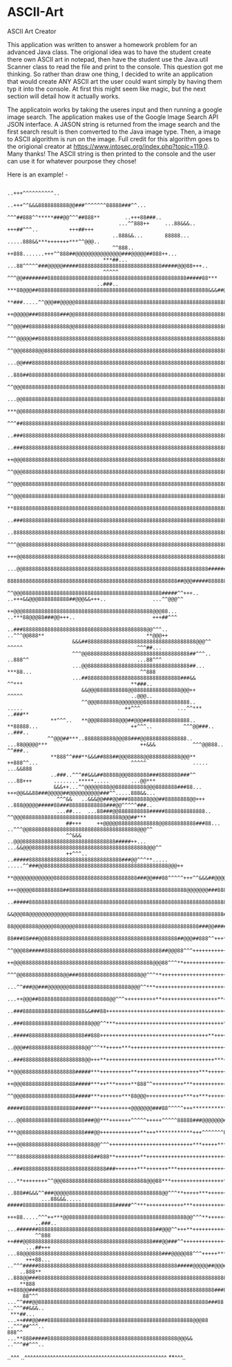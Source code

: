 # ASCII-Art
ASCII Art Creator 

This application was written to answer a homework problem for an advanced Java class. The origional idea was to have the student 
create there own ASCII art in notepad, then have the student use the Java.util Scanner class to read the file and print to the 
console. This question got me thinking. So rather than draw one thing, I decided to write an application that would create ANY 
ASCII art the user could want simply by having them typ it into the console. At first this might seem like magic, but the next 
section will detail how it actually works. 

The applicatoin works by taking the useres input and then running a google image search. The application makes use of the Google 
Image Search API JSON interface. A JASON string is returned from the image search and the first search result is then comverted 
to the Java image type. Then, a image to ASCII algorithm is run on the image. Full credit for this algorithm goes to the 
origional creator at https://www.intosec.org/index.php?topic=119.0. Many thanks! The ASCII string is then printed to the 
console and the user can use it for whatever pourpose they chose! 

Here is an example! - 

                                                                                                                                                                                                                                    
                                                                   ..+++^^^^^^^^^^..                                                                                                                                  
                                                ..+++^^&&&8888888888@@###^^^^^^^88888###^^...                                                                                                                          
                                             ^^^##888^^*****###@@^^^##888**        ..+++88###..                                                                                                                        
                                        ...^^888++     ...88&&&..     +++##^^^..          +++##+++                                                                                                                     
                                      ..888&&...       88888...       .....888&&***+++++++***^^@@@..                                                                                                                   
                                      ^^888..        ++888.......+++^^888##@@@@@@@@@@@@@@@###@@@@@##888++...                                                                                                           
                                   ***##...       ...88^^^^^###@@@@@#####888888888888888888888888888#####@@@88+++..                                                                                                    
                                   ^^^^^          ^^^@@########888888888888888888888888888888888888888888888#####88***                                                                                                 
                                 ..###..     ***88@@@##8888888888888888888888888888888888888888888888888888888&&&##@@@^^                                                                                               
                                 **###.....^^@@@##@@@@@888888888888888888888888888888888888888888888888888888888888888@@888..                                                                                          
                                 ++@@@@@###8888888###@@88888888888888888888888888888888888888888888888888888888888888888888@@&&&..                                                                                     
                                 ^^@@@##8888888888888@@8888888888888888888888888888888888888888888888888888888888888888888888@@@&&                                                                                     
                             ^^^@@@@@##8888888888888888888888888888888888888888888888888888888888888888888888888888888888888888@@^^^                                                                                  
                            ^^@@@88888@@888888888888888888888888888888888888888888888888888888888888888888888888888888888888888888@@@**                                                                                
                         ...@@###8888888888888888888888888888888888888888888888888888888888888888888888888888888888888888888888888###88                                                                                
                       ..888##8888888888888888888888888888888888888888888888888888888888888888888888888888888888888888888888888888888@@+++                                                                             
                       ^^@@@888888888888888888888888888888888888888888888888888888888888888888888888888888888888888888888888888888888##888..                                                                           
                    ...@@88888888888888888888888888888888888888888888888888888888888888888888888888888888888888888888888888888888888888@@@++                                                                           
                    ***@@88888888888888888888888888888888888888888888888888888888888888888888888888888888888888888888888888888888888888###88...                                                                        
                    ^^^##88888888888888888888888888888888888888888888888888888888888888888888888888888888888888888888888888888888888888888@@...                                                                        
                  ..###8888888888888888888888888888888888888888888888888888888888888888888888888888888888888888888888888888888888888888888@@^^^                                                                        
                  ..###888888888888888888888888888888888888888888888888888888888888888888888888888888888888888888888888888888888888888888888###..                                                                      
                  ++@@@888888888888888888888888888888888888888888888888888888888888888888888888888888888888888888888888888888888888888888888@@@++                                                                      
                  ^^@@@888888888888888888888888888888888888888888888888888888888888888888888888888888888888888888888888888888888888888888888###88...                                                                   
                  ^^@@@888888888888888888888888888888888888888888888888888888888888888888888888888888888888888888888888888888888888888888888888@@...                                                                   
                  ^^@@@888888888888888888888888888888888888888888888888888888888888888888888888888888888888888888888888888888888888888888888888@@^^^                                                                   
                  **888888888888888888888888888888888888888888888888888888888888888888888888888888888888888888888888888888888888888888888888888@@&&&                                                                   
                  ..###88888888888888888888888888888888888888888888888888888888888888888888888888888888888888888888888888888888888888888888888888@@@..                                                                 
                  ..88888888888888888888888888888888888888888888888888888888888888888888888888888888888888888888888888888888888888888888888888888@@@&&                                                                 
                    ^^^@@888888888888888888888888888888888888888888888888888888888888888888888888888888888888888888888888888888888888888888888888888@@&&&                                                              
                   +++@@88888888888888888888888888888888888888888888888888888888888888888888888888888888888888888888888888888888888888888888888888888@@@**                                                            
                    ...@@888888888888888888888888888888888888888888888888888888888888#############88888888888888888888888888888888###############88888@@@^^                                                            
                       8888888888888888888888888888888888888888888888888888888##@@@#####8888888888#######888888888888888888##@@@#####8888888888##@@@##@@@++                                                            
                       ^^@@@888888888888888888888888888888888888888888888#####^^+++..             ..+++&&@@@8888888888##@@@&&+++..               ...^^@@@^^                                                            
                       ++@@@888888888888888888888888888888888888888888@@@88...                         ..***88@@@88###@@+++..                         +++##^^^                                                         
                       ..###8888888888888888888888888888888888888888@@^^^..                                 ..^^^@@888**                                 **@@@++                                                       
                         &&&##88888888888888888888888888888888888@@@^^                                           ^^^^^                                     ^^^##...                                                    
                         ^^^@@888888888888888888888888888888888##^^^..                                           ..888^^                                   ...88^^^                                                    
                         ...@@888888888888888888888888888888888##...                                               ***88...                                   ^^888                                                    
                         ...##888888888888888888888888888888###&&                                                     ^^***                                   **###..                                                  
                            &&@@@8888888888@@888888888888888@@@++                                                     ^^^^^                                   ..@@@..                                                  
                            ^^@@@8888888@@@@@@@@888888888888888..               .....                                 ++^^^            ...^^***               ..###**                                                  
                  **^^^..   **@@@8888888@@@##@@@##8888888888888..             **88888...                              ++^^^..          ^^^@@###..             ..###..                                                  
                 ^^@@@##***..8888888888@@@88###@@8888888888888..          ...88@@@@@***                              ++&&&            ^^^@@888..             ^^###..                                                  
                  **888^^###**&&&##888##@@@88888@@8888888888@@@**             ++888^^...                              ^^^^^               .....            ...&&888                                                    
                  ..###..^^^##&&&##88888@@@8888888###8888888###^^                                                  ...88+++       ........*****.....       ...@@***                                                    
                   &&&++...^^@@@@@888@@8888888888@@@8888888###88...                                               +++@@&&&88###@@@@@##@@@@@@@@@@###^^.....888&&...                                                    
                    ^^^&&   ..&&&@@###@@###8888888@@@##88888888@@+++                                             ..888@@@@@#####88###888888888888###@@^^^^^###..                                                       
                    ...##...  ...88###@@8888888888#####8888888888888..                                           ^^@@@88888888888888888888888888888888@@@##***                                                         
                       ##+++     ++@@@@@8888888888888@@8888888888###88...                                   ..^^^@@88888888888888888888888888888888888@@@^^                                                            
                       ^^&&&     ..@@@888888888888888888888888888888#####++...                           ...&&@@@8888888888888888888888888888888888888@@@^^                                                            
                       ++^^^..   ..#####888888888888888888888888888888###@@^^^**.....             .....^^###@@8888888888888888888888888888888888888888@@@++                                                            
                                 **@@@@@@@@@@@@@888888888888888888888888888###@@###88^^^^^+++^^&&&##@@@@@###8888888888888888888888888888888888888888#####..                                                            
                              +++@@@@@8888888888##88888888888888888888888888888888888888@@@@@@@###88888888888888888888888888888888888888888888888###@@###^^                                                            
                            ..#####8888888888888888888888888888888888888888888888888888888888888888888888888888888888888888888888888888###@@@@@@@@@@^^+++##^^^                                                         
                            &&@@@88@@@@@@@@@@@@@88888888888888888888888888888888888888888888888888#####@@@@@#####@@@@@@@@@@@@###88###8888888888^^********^^@@@^^                                                       
                            88@@@88888@@@@@88@@@@@8888888888888888888888888888888888888888###@@#####^^^^^^^^^^^^^+++++++++++++++*****++*****+++**++++++++**^^^##...                                                    
                           88###88###@@8888888888888888888888888888888888888888888##@@@##888^^+++**********+++++++++++++++++++++++++++++++++++++++++++++++***88888                                                    
                            ^^@@@88#####88888888888888888888888888888888888888##@@@88^^^+++++++++++++++++++++++++++++++++++**+++++++++++++++++++++++++++++++++++@@@++                                                  
                            ++@@@888888888888888888888888888888888888888888@@@88^^^**+++++++++++++++++++++++++++++++++++++++++++++++++++++++++++++++++++++++++**888&&                                                  
                              ^^^@@8888888888888@@###88888888888888888888@@^^^**++++++++++++++++++++++++++++++++++++++++++++++++++++++++++++++++++++++++++++++**+++##...                                               
                              ...^^###@@###@@@@@@@88888888888888888888@@@^^***+++++++++++++++++++++++++++++++++++++++++++++++++++++++++++++++++++++++++++++++++++++@@***                                               
                                   ...++@@@##88888888888888888888888@@^^^++++++++++**++++++++++++++++++**++++++++++***++++++++++++++++++++++++++++++++++++++++++***88^^^                                               
                                      ..###88888888888888888888&&###88++++++++++++++++++++++++++++++++++++++++++++++++++++++++++++++++++++++***++++++++++++++++++++88^^^                                               
                                      ..###8888888888888888888888@@@^^***+++++++++++++++++++++++++++++++++++**++++++++++++++++++++++++++++++++++++++++++++++++++***88888                                               
                                      ..#####888888888888888888##888+++++++++++++++++++++++++++++++++++**++++++++++++++++++++***++++++++++++++++++++++++++++++++***^^###..                                             
                                     ..@@@##888888888888888888@@^^^**+++++***+++++++++++++++++++++++++++++++++++++++++++++++++++++++**+++++++++++++**+++++++++++++++@@@^^                                             
                                      ..###88888888888888888888@@+++**+++++++++++++++++++++++++++++++++++***++++++++++++***+++++++++++++++++***++++++++++++++++++++**888&&                                             
                                      **@@@88888888888888888#####***++++++++++**++++++++++++++++++++***+++++++++++++++++++++++++++++++++++++++++++++++++++++++++***++###^^                                             
                                      ++@@@88888888888888888#####***++***+++++**888^^++++++++++***+++++++++++++++++++++++++++++++++++++++++++++++***++++++++++**^^^88###..                                             
                                      ^^@@@88888888888888888#####***+++++++***88@@@++++++++++++***++***++++++++++++++++++++++++++++++**+++++***++*****+++^^^^^88###^^...                                               
                                      #####88888888888888888#####***++++++++++@@@@@@@###88^^^^^+++*********************************************++^^^^^888@@###^^...                                                    
                                   ...@@88888888888888888888###@@***+++++++^^^^^+++++^^^^^88888###@@@@@@@###8888888888888888888888###@@@@@@@@@@@@###^^+++..                                                            
                                   ***@@88888888888888888888###@@+++++++++++++**+++************+++^^^^^^^8888888888888888888888888888^^^^^^^^^^@@...                                                                   
                                  +++@@88888888888888888888888@@^^^+++++++++++++++++++++++++++***+++++*************************************88888...                                                                   
                                   ^^^8888888888888888888888888##888**++++++++**+++++++++++++++++++++++++++++++++++++++++++++++++++++**+++^^###**                                                                      
                                ..###888888888888888888888888888###+++++++***+++++++***++++++++++++++++++++**+++++***+++++**+++++^^^88###88***                                                                        
                    ...**++++++++^^@@@888888888888888888888888888@@@88***+++++++++++++++++***++++++++++++++++++++++++++++++++***++@@@88***..                                                                           
                  ..888##&&&^^###@@@@@888888888888888888888888888888@@^^^**+++++***++++++++++++++++++++++++++++++++++++++++++***88888..                                                                                
               ...88&&&.....     #####888888888888888888888888888888#####^^***++++++++++++***++++++++++++++++++++++++++++++**888@@...                                                                                  
               +++88.....^^^++***@@88888888888888888888888888888888888888@@^^^**++++++++++++++++++++++++++++++++++++++++***^^@@@^^                                                                                     
             ..###..     ...#######88888888888888888888888888888888888888##@@@^^+++**+++++++++++++++++++++++**+++++*****888@@+++                                                                                       
             ^^888          ++###@@8888888888888888888888888888888888888888###@@###^^+++++++++++++++++++++++++*****^^^88###**                                                                                          
          ...##+++            ...88@@@888888888888888888888888888888888888888888###@@@@@88^^^+++++**********++^^^##@@@&&...                                                                                            
          +++88...               ..^^^#####888888888888888888888888888888888888888888888#####@@@@@##@@@##@@@@@###@@^^^                                                                                                 
        ..888**                       ..888@@###88888888888888888888888888888888888888888888888888888888888888888@@###++                                                                                               
        **888                              ++888@@###888888888888888888888888888888888888888888888888888888888###88+++88888++                                                                                          
         88^^^                                ...^^###@@8888888888888888888888888888888888888888888888888888888###88   ..^^^##&&&..                                                                                     
     ***##...                                     ...++###@@###88888888888888888888888888888888888888888888888@@@88        ..^^^##^^^..                                                                                
    888^^                                             ...**888#####888888888888888888888888888888888888888888@@@&&             ..^^^##^^^..                                                                           
   ..^^^                                                       ..^^^^^^^^^^^^^^^^^^^^^^^^^^^^^^^^^^^^^^^^^^^^^^^^^^                  **^^^..                          
